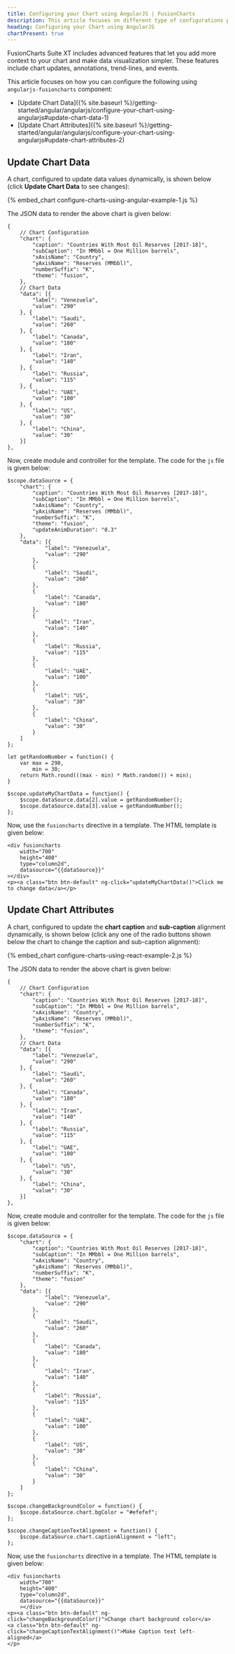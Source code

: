 ```yaml
---
title: Configuring your Chart using AngularJS | FusionCharts
description: This article focuses on different type of configurations possible using AngularJS.
heading: Configuring your Chart using AngularJS
chartPresent: true
---
```


FusionCharts Suite XT includes advanced features that let you add more context to your chart and make data visualization simpler. These features include chart updates, annotations, trend-lines, and events.

This article focuses on how you can configure the following using `angularjs-fusioncharts` component:

* [Update Chart Data]({% site.baseurl %}/getting-started/angular/angularjs/configure-your-chart-using-angularjs#update-chart-data-1)
* [Update Chart Attributes]({% site.baseurl %}/getting-started/angular/angularjs/configure-your-chart-using-angularjs#update-chart-attributes-2)

## Update Chart Data

A chart, configured to update data values dynamically, is shown below (click **Update Chart Data** to see changes):

{% embed_chart configure-charts-using-angular-example-1.js %}

The JSON data to render the above chart is given below:

```
{
    // Chart Configuration
    "chart": {
        "caption": "Countries With Most Oil Reserves [2017-18]",
        "subCaption": "In MMbbl = One Million barrels",
        "xAxisName": "Country",
        "yAxisName": "Reserves (MMbbl)",
        "numberSuffix": "K",
        "theme": "fusion",
    },
    // Chart Data
    "data": [{
        "label": "Venezuela",
        "value": "290"
    }, {
        "label": "Saudi",
        "value": "260"
    }, {
        "label": "Canada",
        "value": "180"
    }, {
        "label": "Iran",
        "value": "140"
    }, {
        "label": "Russia",
        "value": "115"
    }, {
        "label": "UAE",
        "value": "100"
    }, {
        "label": "US",
        "value": "30"
    }, {
        "label": "China",
        "value": "30"
    }]
},
```

Now, create module and controller for the template. The code for the `js` file is given below:

```
$scope.dataSource = {
    "chart": {
        "caption": "Countries With Most Oil Reserves [2017-18]",
        "subCaption": "In MMbbl = One Million barrels",
        "xAxisName": "Country",
        "yAxisName": "Reserves (MMbbl)",
        "numberSuffix": "K",
        "theme": "fusion",
        "updateAnimDuration": "0.3"
    },
    "data": [{
            "label": "Venezuela",
            "value": "290"
        },
        {
            "label": "Saudi",
            "value": "260"
        },
        {
            "label": "Canada",
            "value": "180"
        },
        {
            "label": "Iran",
            "value": "140"
        },
        {
            "label": "Russia",
            "value": "115"
        },
        {
            "label": "UAE",
            "value": "100"
        },
        {
            "label": "US",
            "value": "30"
        },
        {
            "label": "China",
            "value": "30"
        }
    ]
};

let getRandomNumber = function() {
    var max = 290,
        min = 30;
    return Math.round(((max - min) * Math.random()) + min);
}

$scope.updateMyChartData = function() {
    $scope.dataSource.data[2].value = getRandomNumber();
    $scope.dataSource.data[3].value = getRandomNumber();
};
```

Now, use the `fusioncharts` directive in a template. The HTML template is given below:

```
<div fusioncharts
    width="700" 
    height="400"
    type="column2d",
    datasource="{{dataSource}}"
></div>
<p><a class="btn btn-default" ng-click="updateMyChartData()">Click me to change data</a></p>

```

## Update Chart Attributes

A chart, configured to update the **chart caption** and **sub-caption** alignment dynamically, is shown below (click any one of the radio buttons shown below the chart to change the caption and sub-caption alignment):

{% embed_chart configure-charts-using-react-example-2.js %}

The JSON data to render the above chart is given below:

```
{
    // Chart Configuration
    "chart": {
        "caption": "Countries With Most Oil Reserves [2017-18]",
        "subCaption": "In MMbbl = One Million barrels",
        "xAxisName": "Country",
        "yAxisName": "Reserves (MMbbl)",
        "numberSuffix": "K",
        "theme": "fusion",
    },
    // Chart Data
    "data": [{
        "label": "Venezuela",
        "value": "290"
    }, {
        "label": "Saudi",
        "value": "260"
    }, {
        "label": "Canada",
        "value": "180"
    }, {
        "label": "Iran",
        "value": "140"
    }, {
        "label": "Russia",
        "value": "115"
    }, {
        "label": "UAE",
        "value": "100"
    }, {
        "label": "US",
        "value": "30"
    }, {
        "label": "China",
        "value": "30"
    }]
},
```

Now, create module and controller for the template. The code for the `js` file is given below:

```
$scope.dataSource = {
    "chart": {
        "caption": "Countries With Most Oil Reserves [2017-18]",
        "subCaption": "In MMbbl = One Million barrels",
        "xAxisName": "Country",
        "yAxisName": "Reserves (MMbbl)",
        "numberSuffix": "K",
        "theme": "fusion"
    },
    "data": [{
            "label": "Venezuela",
            "value": "290"
        },
        {
            "label": "Saudi",
            "value": "260"
        },
        {
            "label": "Canada",
            "value": "180"
        },
        {
            "label": "Iran",
            "value": "140"
        },
        {
            "label": "Russia",
            "value": "115"
        },
        {
            "label": "UAE",
            "value": "100"
        },
        {
            "label": "US",
            "value": "30"
        },
        {
            "label": "China",
            "value": "30"
        }
    ]
};

$scope.changeBackgroundColor = function() {
    $scope.dataSource.chart.bgColor = "#efefef";
};

$scope.changeCaptionTextAlignment = function() {
    $scope.dataSource.chart.captionAlignment = "left";
};
```

Now, use the `fusioncharts` directive in a template. The HTML template is given below:

```
<div fusioncharts
    width="700" 
    height="400"
    type="column2d",
    datasource="{{dataSource}}"
    ></div>
<p><a class="btn btn-default" ng-click="changeBackgroundColor()">Change chart background color</a>
<a class="btn btn-default" ng-click="changeCaptionTextAlignment()">Make Caption text left-aligned</a>
</p>
```